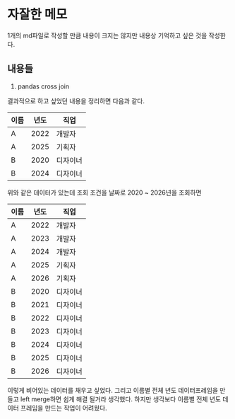 # 자잘한 메모

1개의 md파일로 작성할 만큼 내용이 크지는 않지만 내용상 기억하고 싶은 것을 작성한다.

## 내용들

1. pandas cross join

결과적으로 하고 싶었던 내용을 정리하면 다음과 같다.

| 이름 | 년도 | 직업|
|-|-|-|
| A | 2022 | 개발자 |
| A | 2025 | 기획자 |
| B | 2020 | 디자이너 |
| B | 2024 | 디자이너 |

위와 같은 데이터가 있는데 조회 조건을 날짜로 2020 ~ 2026년을 조회하면

| 이름 | 년도 | 직업|
|-|-|-|
| A | 2022 | 개발자 |
| A | 2023 | 개발자 |
| A | 2024 | 개발자 |
| A | 2025 | 기획자 |
| A | 2026 | 기획자 |
| B | 2020 | 디자이너 |
| B | 2021 | 디자이너 |
| B | 2022 | 디자이너 |
| B | 2023 | 디자이너 |
| B | 2024 | 디자이너 |
| B | 2025 | 디자이너 |
| B | 2026 | 디자이너 |

이렇게 비어있는 데이터를 채우고 싶었다. 그리고 이름별 전체 년도 데이터프레임을 만들고 left merge하면 쉽게 해결 될거라 생각했다. 하지만 생각보다 이름별 전체 년도 데이터 프레임을 만드는 작업이 어려웠다.